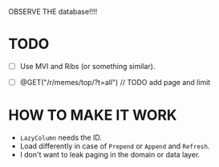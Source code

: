 OBSERVE THE database!!!!


# TODO

- [ ] Use MVI and Ribs (or something similar).
- [ ]  @GET("/r/memes/top/?t=all") // TODO add page and limit


# HOW TO MAKE IT WORK
- `LazyColumn` needs the ID.
- Load differently in case of `Prepend` or `Append` and `Refresh`.
- I don't want to leak paging in the domain or data layer.